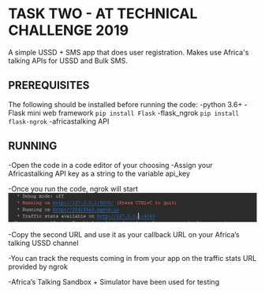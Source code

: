 # TASK TWO - AT TECHNICAL CHALLENGE 2019

A simple USSD + SMS app that does user registration. Makes use Africa's talking APIs for USSD and Bulk SMS.


## PREREQUISITES
The following should be installed before running the code:
  -python 3.6+
  -Flask mini web framework
     ```
    pip install Flask
    ```
  -flask_ngrok
      ```
    pip install flask-ngrok
    ```
  -africastalking API

## RUNNING
-Open the code in a code editor of your choosing
-Assign your Africastalking API key as a string to the variable api_key

-Once you run the code, ngrok will start
![ngrokStart](ngrokInPycharm.JPG)
 
-Copy the second URL and use it as your callback URL on your Africa’s talking USSD channel
 
-You can track the requests coming in from your app on the traffic stats URL provided by ngrok
 
-Africa’s Talking Sandbox + Simulator have been used for testing













